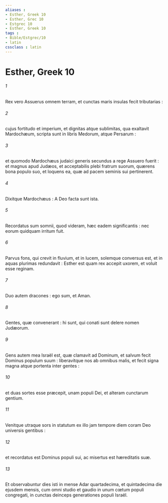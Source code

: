 ```yaml
---
aliases : 
- Esther, Greek 10
- Esther, Grec 10
- Estgrec 10
- Esther, Greek 10
tags : 
- Bible/Estgrec/10
- latin
cssclass : latin
---
```


# Esther, Greek 10

###### 1
Rex vero Assuerus omnem terram, et cunctas maris insulas fecit tributarias :
###### 2
cujus fortitudo et imperium, et dignitas atque sublimitas, qua exaltavit Mardochæum, scripta sunt in libris Medorum, atque Persarum :
###### 3
et quomodo Mardochæus judaici generis secundus a rege Assuero fuerit : et magnus apud Judæos, et acceptabilis plebi fratrum suorum, quærens bona populo suo, et loquens ea, quæ ad pacem seminis sui pertinerent.
###### 4
Dixitque Mardochæus : A Deo facta sunt ista.
###### 5
Recordatus sum somnii, quod videram, hæc eadem significantis : nec eorum quidquam irritum fuit.
###### 6
Parvus fons, qui crevit in fluvium, et in lucem, solemque conversus est, et in aquas plurimas redundavit : Esther est quam rex accepit uxorem, et voluit esse reginam.
###### 7
Duo autem dracones : ego sum, et Aman.
###### 8
Gentes, quæ convenerant : hi sunt, qui conati sunt delere nomen Judæorum.
###### 9
Gens autem mea Israël est, quæ clamavit ad Dominum, et salvum fecit Dominus populum suum : liberavitque nos ab omnibus malis, et fecit signa magna atque portenta inter gentes :
###### 10
et duas sortes esse præcepit, unam populi Dei, et alteram cunctarum gentium.
###### 11
Venitque utraque sors in statutum ex illo jam tempore diem coram Deo universis gentibus :
###### 12
et recordatus est Dominus populi sui, ac misertus est hæreditatis suæ.
###### 13
Et observabuntur dies isti in mense Adar quartadecima, et quintadecima die ejusdem mensis, cum omni studio et gaudio in unum cœtum populi congregati, in cunctas deinceps generationes populi Israël.
